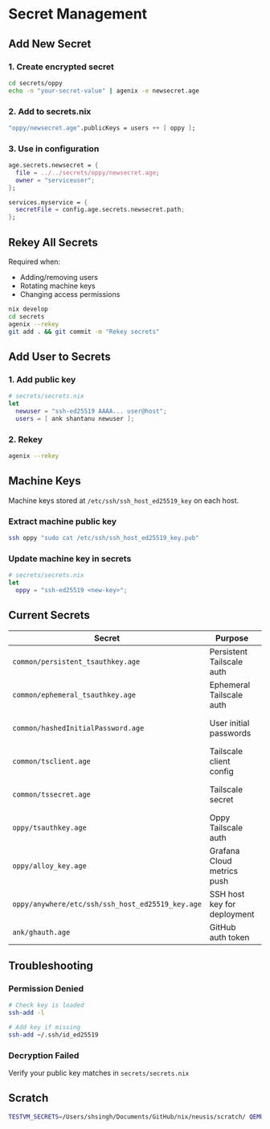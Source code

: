 # Secret Management

## Add New Secret

### 1. Create encrypted secret

```bash
cd secrets/oppy
echo -n "your-secret-value" | agenix -e newsecret.age
```

### 2. Add to secrets.nix

```nix
"oppy/newsecret.age".publicKeys = users ++ [ oppy ];
```

### 3. Use in configuration

```nix
age.secrets.newsecret = {
  file = ../../secrets/oppy/newsecret.age;
  owner = "serviceuser";
};

services.myservice = {
  secretFile = config.age.secrets.newsecret.path;
};
```

## Rekey All Secrets

Required when:

- Adding/removing users
- Rotating machine keys
- Changing access permissions

```bash
nix develop
cd secrets
agenix --rekey
git add . && git commit -m "Rekey secrets"
```

## Add User to Secrets

### 1. Add public key

```nix
# secrets/secrets.nix
let
  newuser = "ssh-ed25519 AAAA... user@host";
  users = [ ank shantanu newuser ];
```

### 2. Rekey

```bash
agenix --rekey
```

## Machine Keys

Machine keys stored at `/etc/ssh/ssh_host_ed25519_key` on each host.

### Extract machine public key

```bash
ssh oppy "sudo cat /etc/ssh/ssh_host_ed25519_key.pub"
```

### Update machine key in secrets

```nix
# secrets/secrets.nix
let
  oppy = "ssh-ed25519 <new-key>";
```

## Current Secrets

| Secret | Purpose | Users |
|--------|---------|-------|
| `common/persistent_tsauthkey.age` | Persistent Tailscale auth | All users + machines |
| `common/ephemeral_tsauthkey.age` | Ephemeral Tailscale auth | All users + machines |
| `common/hashedInitialPassword.age` | User initial passwords | All users + machines |
| `common/tsclient.age` | Tailscale client config | All users + machines |
| `common/tssecret.age` | Tailscale secret | All users + machines |
| `oppy/tsauthkey.age` | Oppy Tailscale auth | All users + machines |
| `oppy/alloy_key.age` | Grafana Cloud metrics push | ank, shantanu, oppy |
| `oppy/anywhere/etc/ssh/ssh_host_ed25519_key.age` | SSH host key for deployment | ank, shantanu, oppy |
| `ank/ghauth.age` | GitHub auth token | ank only |

## Troubleshooting

### Permission Denied

```bash
# Check key is loaded
ssh-add -l

# Add key if missing  
ssh-add ~/.ssh/id_ed25519
```

### Decryption Failed

Verify your public key matches in `secrets/secrets.nix`

## Scratch

```bash
TESTVM_SECRETS=/Users/shsingh/Documents/GitHub/nix/neusis/scratch/ QEMU_KERNEL_PARAMS=console=ttyS0 nix run .\#nixosConfigurations.oppy.config.system.build.vmWithDisko
```
